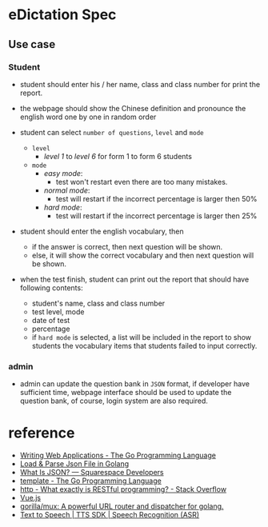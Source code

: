 # eDictation Spec

## Use case

### Student
- student should enter his / her name, class and class number for print the report.

- the webpage should show the Chinese definition and pronounce the english word one by one in random order

- student can select `number of questions`, `level` and `mode`
  - `level`
    - *level 1* to *level 6* for form 1 to form 6 students
  - `mode`
    - *easy mode*:
      - test won't restart even there are too many mistakes.
    - *normal mode*:
      - test will restart if the incorrect percentage is larger then 50%
    - *hard mode*:
      - test will restart if the incorrect percentage is larger then 25%

- student should enter the english vocabulary, then
  - if the answer is correct, then next question will be shown.
  - else, it will show the correct vocabulary and then next question will be shown.

- when the test finish, student can print out the report that should have following contents:
  - student's name, class and class number
  - test level, mode
  - date of test
  - percentage
  - if `hard mode` is selected, a list will be included in the report to show students the vocabulary items that students failed to input correctly.

### admin
- admin can update the question bank in `JSON` format, if developer have sufficient time, webpage interface should be used to update the question bank, of course, login system are also required.

# reference
- [Writing Web Applications - The Go Programming Language](https://golang.org/doc/articles/wiki/)
- [Load & Parse Json File in Golang](https://www.chazzuka.com/2015/03/load-parse-json-file-golang/)
- [What Is JSON? — Squarespace Developers](https://developers.squarespace.com/what-is-json/)
- [template - The Go Programming Language](https://golang.org/pkg/html/template/)
- [http - What exactly is RESTful programming? - Stack Overflow](https://stackoverflow.com/questions/671118/what-exactly-is-restful-programming)
- [Vue.js](https://vuejs.org/)
- [gorilla/mux: A powerful URL router and dispatcher for golang.](https://github.com/gorilla/mux)
- [Text to Speech | TTS SDK | Speech Recognition (ASR)](https://www.ispeech.org/)
